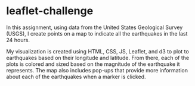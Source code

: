 # leaflet-challenge

In this assignment, using data from the United States Geological Survey (USGS), I create points on a map to indicate all the earthquakes in the last 24 hours.

My visualization is created using HTML, CSS, JS, Leaflet, and d3 to plot to earthquakes based on their longitude and latitude. From there, each of the plots is colored and sized based on the magnitude of the earthquake it represents. The map also includes pop-ups that provide more information about each of the earthquakes when a marker is clicked.
